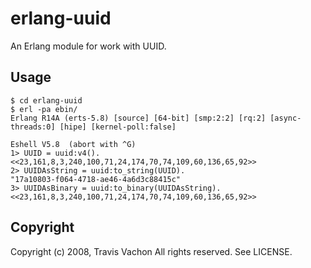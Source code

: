 # erlang-uuid

An Erlang module for work with UUID.

## Usage

    $ cd erlang-uuid
    $ erl -pa ebin/
    Erlang R14A (erts-5.8) [source] [64-bit] [smp:2:2] [rq:2] [async-threads:0] [hipe] [kernel-poll:false]

    Eshell V5.8  (abort with ^G)
    1> UUID = uuid:v4().
    <<23,161,8,3,240,100,71,24,174,70,74,109,60,136,65,92>>
    2> UUIDAsString = uuid:to_string(UUID).
    "17a10803-f064-4718-ae46-4a6d3c88415c"
    3> UUIDAsBinary = uuid:to_binary(UUIDAsString).
    <<23,161,8,3,240,100,71,24,174,70,74,109,60,136,65,92>>

## Copyright

Copyright (c) 2008, Travis Vachon
All rights reserved. See LICENSE.
